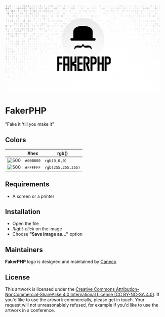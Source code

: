 <p align="center"><img src="/src/socialcard.png" alt="Social Card of FakerPHP"></p>

# FakerPHP

"Fake it 'till you make it"

## Colors

|                            |#hex                                                                                         |rgb()              |
|---                         |---                                                                                          |---                |
|![500](https://res.cloudinary.com/caneco/image/upload/c_scale,co_rgb:000000,e_colorize:100,f_png/v1/pallete.svg)|`#000000`|`rgb(0,0,0)`       |
|![500](https://res.cloudinary.com/caneco/image/upload/c_scale,co_rgb:FFFFFF,e_colorize:100,f_png/v1/pallete.svg)|`#FFFFFF`|`rgb(255,255,255)` |

## Requirements

- A screen or a printer

## Installation

- Open the file
- *Right-click* on the image
- Choose **"Save image as…"** option

## Maintainers

**FakerPHP** logo is designed and maintained by [Caneco](https://twitter.com/caneco).

## License

This artwork is licensed under the [Creative Commons Attribution-NonCommercial-ShareAlike 4.0 International License (CC BY-NC-SA 4.0)](LICENSE). If you'd like to use the artwork commercially, please get in touch. Your request will not unreasonablely refused, for example if you'd like to use the artwork in a conference.
